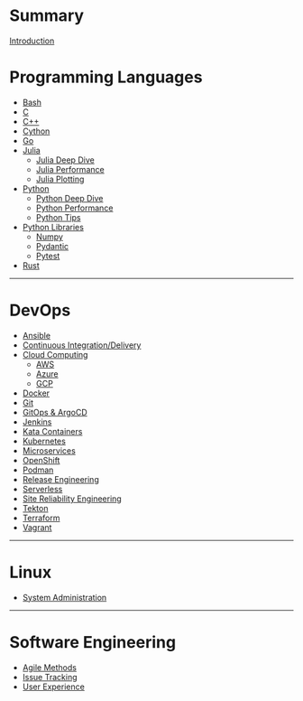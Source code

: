 # Summary

[Introduction](./intro.md)

# Programming Languages

- [Bash]()
- [C](./c.md)
- [C++](./cpp.md)
- [Cython](./cython.md)
- [Go]()
- [Julia](./jl.md)
  - [Julia Deep Dive](./jl_dive.md)
  - [Julia Performance](./jl_perf.md)
  - [Julia Plotting](./jl_plot.md)
- [Python](./py.md)
  - [Python Deep Dive](./py_dive.md)
  - [Python Performance](./py_perf.md)
  - [Python Tips](./py_tips.md)
- [Python Libraries](./py_libs.md)
  - [Numpy](./numpy.md)
  - [Pydantic]()
  - [Pytest]()
- [Rust](./rust.md)

-----------

# DevOps

- [Ansible]()
- [Continuous Integration/Delivery]()
- [Cloud Computing]()
  - [AWS]()
  - [Azure]()
  - [GCP]()
- [Docker]()
- [Git]()
- [GitOps & ArgoCD]()
- [Jenkins]()
- [Kata Containers]()
- [Kubernetes]()
- [Microservices]()
- [OpenShift]()
- [Podman]()
- [Release Engineering]()
- [Serverless]()
- [Site Reliability Engineering]()
- [Tekton]()
- [Terraform]()
- [Vagrant]()

-----------

# Linux

- [System Administration]()

-----------

# Software Engineering

- [Agile Methods]()
- [Issue Tracking]()
- [User Experience]()
